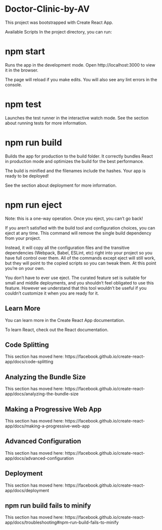 # Doctor-Clinic-by-AV

This project was bootstrapped with Create React App.

Available Scripts
In the project directory, you can run:

<h1>npm start</h1>
Runs the app in the development mode.
Open http://localhost:3000 to view it in the browser.

The page will reload if you make edits.
You will also see any lint errors in the console.

<h1>npm test</h1>
Launches the test runner in the interactive watch mode.
See the section about running tests for more information.

<h1> npm run build</h1>
Builds the app for production to the build folder.
It correctly bundles React in production mode and optimizes the build for the best performance.

The build is minified and the filenames include the hashes.
Your app is ready to be deployed!

See the section about deployment for more information.

<h1>npm run eject</h1>
Note: this is a one-way operation. Once you eject, you can’t go back!

If you aren’t satisfied with the build tool and configuration choices, you can eject at any time. This command will remove the single build dependency from your project.

Instead, it will copy all the configuration files and the transitive dependencies (Webpack, Babel, ESLint, etc) right into your project so you have full control over them. All of the commands except eject will still work, but they will point to the copied scripts so you can tweak them. At this point you’re on your own.

You don’t have to ever use eject. The curated feature set is suitable for small and middle deployments, and you shouldn’t feel obligated to use this feature. However we understand that this tool wouldn’t be useful if you couldn’t customize it when you are ready for it.

<h2>Learn More</h2>
You can learn more in the Create React App documentation.

To learn React, check out the React documentation.

<h2>Code Splitting</h2>
This section has moved here: https://facebook.github.io/create-react-app/docs/code-splitting

<h2>Analyzing the Bundle Size</h2>
This section has moved here: https://facebook.github.io/create-react-app/docs/analyzing-the-bundle-size

<h2>Making a Progressive Web App</h2>
This section has moved here: https://facebook.github.io/create-react-app/docs/making-a-progressive-web-app

<h2>Advanced Configuration</h2>
This section has moved here: https://facebook.github.io/create-react-app/docs/advanced-configuration

<h2>Deployment</h2>
This section has moved here: https://facebook.github.io/create-react-app/docs/deployment

<h2>npm run build fails to minify</h2>
This section has moved here: https://facebook.github.io/create-react-app/docs/troubleshooting#npm-run-build-fails-to-minify
